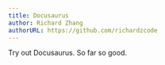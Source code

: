 ```yaml
---
title: Docusaurus
author: Richard Zhang
authorURL: https://github.com/richardzcode
---
```


Try out Docusaurus. So far so good.
